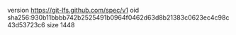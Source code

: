 version https://git-lfs.github.com/spec/v1
oid sha256:930b11bbbb742b2525491b0964f0462d63d8b21383c0623ec4c98c43d53723c6
size 1448
